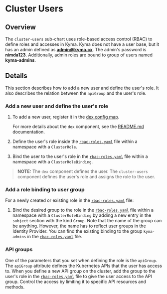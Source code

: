 # Cluster Users

## Overview

The `cluster-users` sub-chart uses role-based access control (RBAC) to define roles and accesses in Kyma. Kyma does not have a user base, but it has an admin defined as **admin@kyma.cx**. The admin's password is **nimda123**. Additionally, admin roles are bound to group of users named **kyma-admins**.

## Details

This section describes how to add a new user and define the user's role. It also describes the relation between the `apiGroup` and the user's role.

### Add a new user and define the user's role

1. To add a new user, register it in the [dex config map](../../../dex/templates/dex-config-map.yaml).

    For more details about the `dex` component, see the [README.md](../../../dex/README.md) documentation.

2. Define the user's role inside the [`rbac-roles.yaml`](templates/rbac-roles.yaml) file within a namespace with a `ClusterRole`.

3. Bind the user to the user's role in the [`rbac-roles.yaml`](templates/rbac-roles.yaml) file within a namespace with a `ClusterRoleBinding`.

> **NOTE:** The `dex` component defines the user. The `cluster-users` component defines the user's role and assigns the role to the user.

### Add a role binding to user group

For a newly created or existing role in the [`rbac-roles.yaml`](templates/rbac-roles.yaml) file:

1. Bind the desired group to the role in the [`rbac-roles.yaml`](templates/rbac-roles.yaml) file within a namespace with a `ClusterRoleBinding` by adding a new entry in the `subject` section with the kind `Group`. Note that the name of the group can be anything. However, the name has to reflect user groups in the Identity Provider. You can find the existing binding to the group `kyma-admins` in the [`rbac-roles.yaml`](templates/rbac-roles.yaml) file.

### API groups

One of the parameters that you set when defining the role is the `apiGroup`. The `apiGroup` attribute defines the Kubernetes APIs that the user has access to. When you define a new API group on the cluster, add the group to the user's role in the [`rbac-roles.yaml`](templates/rbac-roles.yaml) file to give the user access to the API group. Control the access by limiting it to specific API resources and methods.
